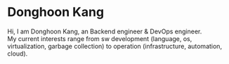 # Donghoon Kang

Hi, I am Donghoon Kang, an Backend engineer & DevOps engineer.  
My current interests range from sw development (language, os, virtualization, garbage collection) to operation (infrastructure, automation, cloud).  
